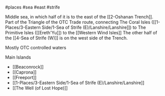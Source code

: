 #places #sea #east #strife

Middle sea, in which half of it is to the east of the [[2-Oshanan Trench]].  Part of the Triangle of the OTC Trade route, connecting The Coral Isles ([[1-Places/3-Eastern Side/1-Sea of Strife (E)/Lanshire/Lanshire]]) to The Primitive Isles ([[Ereth'Yu]]) to the [[Western Wind Isles]]  The other half of the [[4-Sea of Strife (W)]] is on the west side of the Trench.

Mostly OTC controlled waters

Main Islands
- [[Beaconrock]]
- [[Caprona]]
- [[Freeport]]
- [[1-Places/3-Eastern Side/1-Sea of Strife (E)/Lanshire/Lanshire]]
- [[The Well (of Lost Hope)]]


